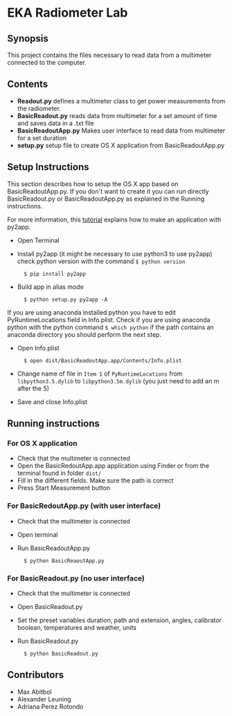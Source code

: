 # EKA Radiometer Lab

## Synopsis
This project contains the files necessary to read data from a multimeter connected to the computer. 

## Contents
- **Readout.py** defines a multimeter class to get power measurements from the radiometer.
- **BasicReadout.py** reads data from multimeter for a set amount of time and saves data in a .txt file
- **BasicReadoutApp.py** Makes user interface to read data from multimeter for a set duration
- **setup.py** setup file to create OS X application from BasicReadoutApp.py

## Setup Instructions
This section describes how to setup the OS X app based on BasicReadoutApp.py. If you don't want to create it you can run directly BasicReadout.py or BasicReadoutApp.py as explained in the Running instructions. 

For more information, this [tutorial](https://www.metachris.com/2015/11/create-standalone-mac-os-x-applications-with-python-and-py2app/) explains how to make an application with py2app.

- Open Terminal
- Install py2app (it might be necessary to use python3 to use py2app) check python version with the command `$ python version`

        $ pip install py2app
- Build app in alias mode

        $ python setup.py py2app -A

 If you are using anaconda installed python you have to edit PyRuntimeLocations field in Info.plist. Check if you are using anaconda python with the python command `$ which python` if the path contains an anaconda directory you should perform the next step. 
- Open Info.plist

        $ open dist/BasicReadoutApp.app/Contents/Info.plist
        
- Change name of file in `Item 1` of `PyRuntimeLocations` from `libpython3.5.dylib` to `libpython3.5m.dylib` (you just need to add an m after the 5)
- Save and close Info.plist

## Running instructions

### For OS X application

- Check that the multimeter is connected
- Open the BasicRedoutApp.app application using Finder or from the terminal found in folder `dist/`
- Fill in the different fields. Make sure the path is correct
- Press Start Measurement button

### For BasicRedoutApp.py (with user interface)

- Check that the multimeter is connected
- Open terminal 
- Run BasicReadoutApp.py

        $ python BasicReaoutApp.py

### For BasicReadout.py (no user interface)

- Check that the multimeter is connected
- Open BasicReadout.py 
- Set the preset variables duration, path and extension, angles, calibrator boolean, temperatures and weather, units 
- Run BasicReadout.py
        
        $ python BasicReadout.py

## Contributors

- Max Abitbol
- Alexander Leuning
- Adriana Perez Rotondo